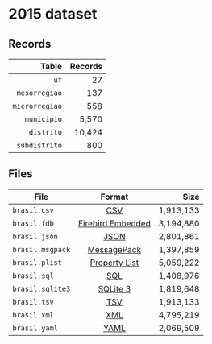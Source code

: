 # 2015 dataset

## Records

|          Table | Records |
| --------------:| -------:|
|           `uf` |      27 |
|  `mesorregiao` |     137 |
| `microrregiao` |     558 |
|    `municipio` |   5,570 |
|     `distrito` |  10,424 |
|  `subdistrito` |     800 |

## Files

| File             | Format                                                                                 |      Size |
| ---------------- |:--------------------------------------------------------------------------------------:| ---------:|
| `brasil.csv`     | [CSV](https://en.wikipedia.org/wiki/Comma-separated_values)                            | 1,913,133 |
| `brasil.fdb`     | [Firebird Embedded](https://en.wikipedia.org/wiki/Embedded_database#Firebird_Embedded) | 3,194,880 |
| `brasil.json`    | [JSON](https://en.wikipedia.org/wiki/JSON)                                             | 2,801,861 |
| `brasil.msgpack` | [MessagePack](https://en.wikipedia.org/wiki/MessagePack)                               | 1,397,859 |
| `brasil.plist`   | [Property List](https://en.wikipedia.org/wiki/Property_list)                           | 5,059,222 |
| `brasil.sql`     | [SQL](https://en.wikipedia.org/wiki/SQL)                                               | 1,408,976 |
| `brasil.sqlite3` | [SQLite 3](https://en.wikipedia.org/wiki/SQLite)                                       | 1,819,648 |
| `brasil.tsv`     | [TSV](https://en.wikipedia.org/wiki/Tab-separated_values)                              | 1,913,133 |
| `brasil.xml`     | [XML](https://en.wikipedia.org/wiki/XML)                                               | 4,795,219 |
| `brasil.yaml`    | [YAML](https://en.wikipedia.org/wiki/YAML)                                             | 2,069,509 |
